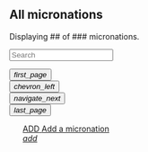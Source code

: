 <section>
  <h1>All micronations</h1>
  <p>Displaying <span id="shownmicronations_count">##</span> of <span id="allmicronations_count">###</span> micronations.</p>
  <input maxlength="30" type="text" id="search_input" placeholder="Search">
</section>

<section class="list">
  <ul id="list__ul" class="list-micronations mdl-list">

  </ul>
</section>

<section id="switchpage">
  <div>
    <div>
      <button id="switchpage_back_full">
        <i class="material-icons">first_page</i>
      </button>
    </div>
    <div>
      <button id="switchpage_back_one">
        <i class="material-icons">chevron_left</i>
      </button>
    </div>
    <div>
      <button id="switchpage_next_one">
        <i class="material-icons">navigate_next</i>
      </button>
    </div>
    <div>
      <button id="switchpage_next_full">
        <i class="material-icons">last_page</i>
      </button>
    </div>
  </div>
</section>

<section id="add_ad">
  <ul class="list">
    <a href="/add" class="listitem">
        <div>
            <span>ADD</span>
            <span>Add a micronation</span>
        </div>
        <div>
        <i class="material-icons">add</i>
        </div>
    </a>  </ul>
</section>